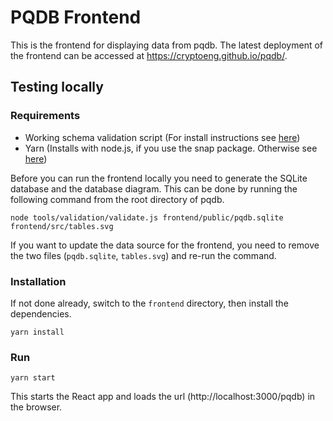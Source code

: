 # PQDB Frontend

This is the frontend for displaying data from pqdb. The latest deployment of the frontend can be accessed at https://cryptoeng.github.io/pqdb/.

## Testing locally


### Requirements

* Working schema validation script (For install instructions see [here](/tools/validation/README.md))
* Yarn (Installs with node.js, if you use the snap package. Otherwise see [here](https://yarnpkg.com/getting-started/install))

Before you can run the frontend locally you need to generate the SQLite database and the database diagram. This can be done by running the following command from the root directory of pqdb.
```
node tools/validation/validate.js frontend/public/pqdb.sqlite frontend/src/tables.svg
```
If you want to update the data source for the frontend, you need to remove the two files (`pqdb.sqlite`, `tables.svg`) and re-run the command.

### Installation
If not done already, switch to the `frontend` directory, then install the dependencies.

```
yarn install
```


### Run

```
yarn start
```

This starts the React app and loads the url (http://localhost:3000/pqdb) in the browser.

